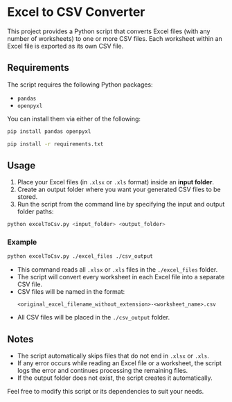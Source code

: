 # Excel to CSV Converter

This project provides a Python script that converts Excel files (with any number of worksheets) to one or more CSV files. Each worksheet within an Excel file is exported as its own CSV file.

## Requirements

The script requires the following Python packages:
- `pandas`
- `openpyxl`

You can install them via either of the following:

```bash
pip install pandas openpyxl

pip install -r requirements.txt
```


## Usage

1. Place your Excel files (in `.xlsx` or `.xls` format) inside an **input folder**.
2. Create an output folder where you want your generated CSV files to be stored.
3. Run the script from the command line by specifying the input and output folder paths:

```bash
python excelToCsv.py <input_folder> <output_folder>
```

### Example

```bash
python excelToCsv.py ./excel_files ./csv_output
```

- This command reads all `.xlsx` or `.xls` files in the `./excel_files` folder.
- The script will convert every worksheet in each Excel file into a separate CSV file.
- CSV files will be named in the format:
  ```
  <original_excel_filename_without_extension>-<worksheet_name>.csv
  ```
- All CSV files will be placed in the `./csv_output` folder.

## Notes

- The script automatically skips files that do not end in `.xlsx` or `.xls`.
- If any error occurs while reading an Excel file or a worksheet, the script logs the error and continues processing the remaining files.
- If the output folder does not exist, the script creates it automatically.

Feel free to modify this script or its dependencies to suit your needs.